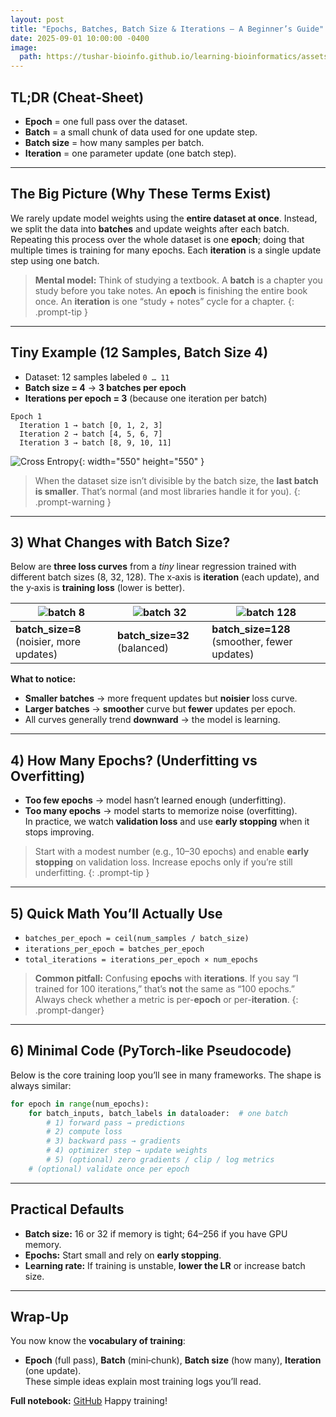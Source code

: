 ```yaml
---
layout: post
title: "Epochs, Batches, Batch Size & Iterations — A Beginner’s Guide"
date: 2025-09-01 10:00:00 -0400
image:
  path: https://tushar-bioinfo.github.io/learning-bioinformatics/assets/img/blog3/cover.png
---
```


## TL;DR (Cheat‑Sheet)
- **Epoch** = one full pass over the dataset.  
- **Batch** = a small chunk of data used for one update step.  
- **Batch size** = how many samples per batch.  
- **Iteration** = one parameter update (one batch step).

---

## The Big Picture (Why These Terms Exist)
We rarely update model weights using the **entire dataset at once**. Instead, we split the data into **batches** and update weights after each batch. Repeating this process over the whole dataset is one **epoch**; doing that multiple times is training for many epochs. Each **iteration** is a single update step using one batch.


> **Mental model:** Think of studying a textbook. A **batch** is a chapter you study before you take notes. An **epoch** is finishing the entire book once. An **iteration** is one “study + notes” cycle for a chapter.
{: .prompt-tip }

---

## Tiny Example (12 Samples, Batch Size 4)
- Dataset: 12 samples labeled `0 … 11`  
- **Batch size = 4** → **3 batches per epoch**  
- **Iterations per epoch = 3** (because one iteration per batch)

```
Epoch 1
  Iteration 1 → batch [0, 1, 2, 3]
  Iteration 2 → batch [4, 5, 6, 7]
  Iteration 3 → batch [8, 9, 10, 11]
```

![Cross Entropy](https://tushar-bioinfo.github.io/learning-bioinformatics/assets/img/blog3/plot1.png){: width="550" height="550" }

> When the dataset size isn’t divisible by the batch size, the **last batch is smaller**. That’s normal (and most libraries handle it for you).
{: .prompt-warning }

---

## 3) What Changes with Batch Size?
Below are **three loss curves** from a *tiny* linear regression trained with different batch sizes (8, 32, 128). The x‑axis is **iteration** (each update), and the y‑axis is **training loss** (lower is better).


| ![batch 8](https://tushar-bioinfo.github.io/learning-bioinformatics/assets/img/blog3/batch_size=8.png) | ![batch 32](https://tushar-bioinfo.github.io/learning-bioinformatics/assets/img/blog3/batch_size=32.png) | ![batch 128](https://tushar-bioinfo.github.io/learning-bioinformatics/assets/img/blog3/batch_size=128.png) |
|---|---|---|
| **batch_size=8** (noisier, more updates) | **batch_size=32** (balanced) | **batch_size=128** (smoother, fewer updates) |

**What to notice:**
- **Smaller batches** → more frequent updates but **noisier** loss curve.  
- **Larger batches** → **smoother** curve but **fewer** updates per epoch.  
- All curves generally trend **downward** → the model is learning.

---

## 4) How Many Epochs? (Underfitting vs Overfitting)
- **Too few epochs** → model hasn’t learned enough (underfitting).  
- **Too many epochs** → model starts to memorize noise (overfitting).  
In practice, we watch **validation loss** and use **early stopping** when it stops improving.


> Start with a modest number (e.g., 10–30 epochs) and enable **early stopping** on validation loss. Increase epochs only if you’re still underfitting.
{: .prompt-tip }

---

## 5) Quick Math You’ll Actually Use
- `batches_per_epoch = ceil(num_samples / batch_size)`  
- `iterations_per_epoch = batches_per_epoch`  
- `total_iterations = iterations_per_epoch × num_epochs`


> **Common pitfall:** Confusing **epochs** with **iterations**. If you say “I trained for 100 iterations,” that’s **not** the same as “100 epochs.” Always check whether a metric is per-**epoch** or per-**iteration**.
{: .prompt-danger}
---

## 6) Minimal Code (PyTorch‑like Pseudocode)
Below is the core training loop you’ll see in many frameworks. The shape is always similar:

```python
for epoch in range(num_epochs):
    for batch_inputs, batch_labels in dataloader:  # one batch
        # 1) forward pass → predictions
        # 2) compute loss
        # 3) backward pass → gradients
        # 4) optimizer step → update weights
        # 5) (optional) zero gradients / clip / log metrics
    # (optional) validate once per epoch
```

---

## Practical Defaults
- **Batch size:** 16 or 32 if memory is tight; 64–256 if you have GPU memory.  
- **Epochs:** Start small and rely on **early stopping**.  
- **Learning rate:** If training is unstable, **lower the LR** or increase batch size.

---

## Wrap‑Up
You now know the **vocabulary of training**:
- **Epoch** (full pass), **Batch** (mini‑chunk), **Batch size** (how many), **Iteration** (one update).  
These simple ideas explain most training logs you’ll read.

**Full notebook:** [GitHub](https://github.com/Tushar-bioinfo/Blogs/blob/main/blog2/Cost_Functions_Bio_Intro.ipynb) 
Happy training!
